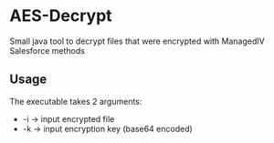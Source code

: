 # AES-Decrypt
Small java tool to decrypt files that were encrypted with ManagedIV Salesforce methods 

## Usage
The executable takes 2 arguments:
- -i -> input encrypted file
- -k -> input encryption key (base64 encoded)
